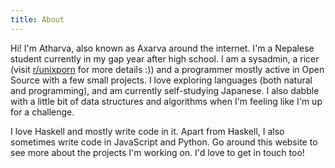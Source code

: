 ```yaml
---
title: About
---
```


Hi! I'm Atharva, also known as Axarva around the internet. I'm a Nepalese student currently in my gap year after
high school. I am a sysadmin, a ricer (visit [r/unixporn](https://reddit.com/r/unixporn) for more details :)) and
a programmer mostly active in Open Source with a few small projects. I love exploring languages (both natural and
programming), and am currently self-studying Japanese. I also dabble with a little bit of data structures and
algorithms when I'm feeling like I'm up for a challenge. 

I love Haskell and mostly write code in it. Apart from Haskell, I also sometimes write code in JavaScript and Python.
Go around this website to see more about the projects I'm working on. I'd love to get in touch too!

<!--<div class="post-img">
![](/static/img/beach.png)

</div> -->

